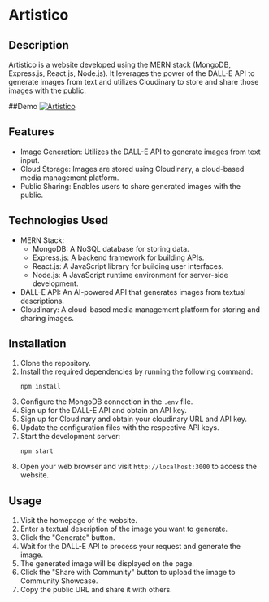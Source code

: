 # Artistico

## Description
Artistico is a website developed using the MERN stack (MongoDB, Express.js, React.js, Node.js). It leverages the power of the DALL-E API to generate images from text and utilizes Cloudinary to store and share those images with the public.

##Demo
[![Artistico](https://img.youtube.com/vi/Xk_pMoodWRM/0.jpg)](https://www.youtube.com/watch?v=Xk_pMoodWRM)

## Features
- Image Generation: Utilizes the DALL-E API to generate images from text input.
- Cloud Storage: Images are stored using Cloudinary, a cloud-based media management platform.
- Public Sharing: Enables users to share generated images with the public.

## Technologies Used
- MERN Stack:
  - MongoDB: A NoSQL database for storing data.
  - Express.js: A backend framework for building APIs.
  - React.js: A JavaScript library for building user interfaces.
  - Node.js: A JavaScript runtime environment for server-side development.
- DALL-E API: An AI-powered API that generates images from textual descriptions.
- Cloudinary: A cloud-based media management platform for storing and sharing images.

## Installation
1. Clone the repository.
2. Install the required dependencies by running the following command:
   ```
   npm install
   ```
3. Configure the MongoDB connection in the `.env` file.
4. Sign up for the DALL-E API and obtain an API key.
5. Sign up for Cloudinary and obtain your cloudinary URL and API key.
6. Update the configuration files with the respective API keys.
7. Start the development server:
   ```
   npm start
   ```
8. Open your web browser and visit `http://localhost:3000` to access the website.

## Usage
1. Visit the homepage of the website.
2. Enter a textual description of the image you want to generate.
3. Click the "Generate" button.
4. Wait for the DALL-E API to process your request and generate the image.
5. The generated image will be displayed on the page.
6. Click the "Share with Community" button to upload the image to Community Showcase.
7. Copy the public URL and share it with others.
